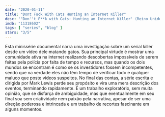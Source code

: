 ```yaml
---
date: "2020-01-11"
title: "Dont Fuck With Cats Hunting an Internet Killer"
desc: '"Don''t F**k with Cats: Hunting an Internet Killer" (Reino Unido e EUA, 2019), escrito por Mark Lewis, dirigido por Mark Lewis, com Deanna Thompson, John Green e Claudette Hamlin.'
imdb: "11318602"
tags: [ "series", "blog" ]
stars: "3/5"
---
```

Esta minissérie documental narra uma investigação sobre um serial killer desde um vídeo dele matando gatos. Sua principal virtude é mostrar uma comunidade ativa na internet realizando descobertas impossíveis de serem feitas pela polícia por falta de tempo e recursos, mas quando os dois mundos se encontram é como se os investidores fossem incompetentes, sendo que na verdade eles não têm tempo de verificar todo e qualquer maluco que poste vídeos suspeitos. No final das contas, a série escrita e dirigida por Mark Lewis perde seu propósito e vira uma mera descrição dos eventos, terminando rapidamente. É um trabalho exploratório, sem muita opinião, que se disfarça de ambiguidade, mas que eventualmente em seu final soa sem criatividade nem paixão pela narrativa, apesar de ser uma direção poderosa e intrincada e um trabalho de recortes fascinante em alguns momentos.
